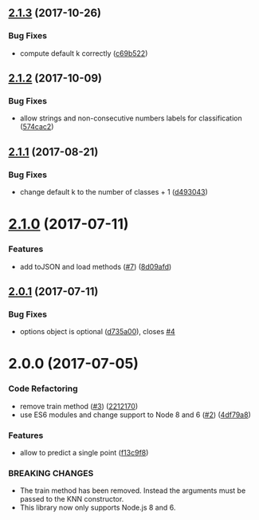 <a name="2.1.3"></a>
## [2.1.3](https://github.com/mljs/knn/compare/v2.1.2...v2.1.3) (2017-10-26)


### Bug Fixes

* compute default k correctly ([c69b522](https://github.com/mljs/knn/commit/c69b522))



<a name="2.1.2"></a>
## [2.1.2](https://github.com/mljs/knn/compare/v2.1.1...v2.1.2) (2017-10-09)


### Bug Fixes

* allow strings and non-consecutive numbers labels for classification ([574cac2](https://github.com/mljs/knn/commit/574cac2))



<a name="2.1.1"></a>
## [2.1.1](https://github.com/mljs/knn/compare/v2.1.0...v2.1.1) (2017-08-21)


### Bug Fixes

* change default k to the number of classes + 1 ([d493043](https://github.com/mljs/knn/commit/d493043))



<a name="2.1.0"></a>
# [2.1.0](https://github.com/mljs/knn/compare/v2.0.1...v2.1.0) (2017-07-11)


### Features

* add toJSON and load methods ([#7](https://github.com/mljs/knn/issues/7)) ([8d09afd](https://github.com/mljs/knn/commit/8d09afd))



<a name="2.0.1"></a>
## [2.0.1](https://github.com/mljs/knn/compare/v2.0.0...v2.0.1) (2017-07-11)


### Bug Fixes

* options object is optional ([d735a00](https://github.com/mljs/knn/commit/d735a00)), closes [#4](https://github.com/mljs/knn/issues/4)



<a name="2.0.0"></a>
# 2.0.0 (2017-07-05)


### Code Refactoring

* remove train method ([#3](https://github.com/mljs/knn/issues/3)) ([2212170](https://github.com/mljs/knn/commit/2212170))
* use ES6 modules and change support to Node 8 and 6 ([#2](https://github.com/mljs/knn/issues/2)) ([4df79a8](https://github.com/mljs/knn/commit/4df79a8))

### Features

* allow to predict a single point ([f13c9f8](https://github.com/mljs/knn/commit/f13c9f8))

### BREAKING CHANGES

* The train method has been removed. Instead the arguments must be passed to the KNN constructor.
* This library now only supports Node.js 8 and 6.

